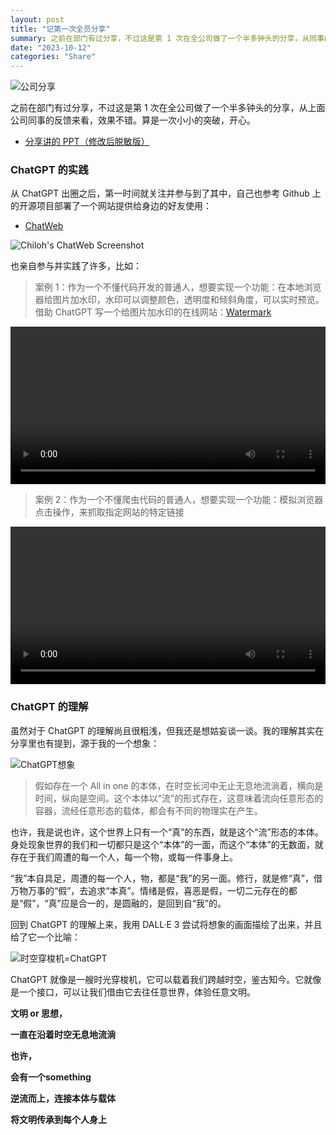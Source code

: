 ```yaml
---
layout: post
title: "记第一次全员分享"
summary: 之前在部门有过分享，不过这是第 1 次在全公司做了一个半多钟头的分享，从同事的反馈来看，效果不错。算是一次小小的突破，开心。
date: "2023-10-12"
categories: "Share"
---
```


![公司分享](https://chilohdata.s3.bitiful.net/blog/gitmind-share.png)

之前在部门有过分享，不过这是第 1 次在全公司做了一个半多钟头的分享，从上面公司同事的反馈来看，效果不错。算是一次小小的突破，开心。

- [分享讲的 PPT（修改后脱敏版）](https://chilohdata.s3.bitiful.net/blog/how-to-use-chatgpt.pdf) 

### ChatGPT 的实践

从 ChatGPT 出圈之后，第一时间就关注并参与到了其中，自己也参考 Github 上的开源项目部署了一个网站提供给身边的好友使用：

- [ChatWeb](https://chat.chiloh.cn)

![Chiloh's ChatWeb Screenshot](https://chilohdata.s3.bitiful.net/blog/chatweb.png)

也亲自参与并实践了许多，比如：

> 案例 1：作为一个不懂代码开发的普通人，想要实现一个功能：在本地浏览器给图片加水印，水印可以调整颜色，透明度和倾斜角度，可以实时预览。借助 ChatGPT 写一个给图片加水印的在线网站：[Watermark](https://watermark.chiloh.net)

<video width="100%" height="auto" controls="">
  <source src="https://chilohdata.s3.bitiful.net/weekly/watermark.mp4" type="video/mp4">
  Your browser does not support the video tag.
</video>

> 案例 2：作为一个不懂爬虫代码的普通人，想要实现一个功能：模拟浏览器点击操作，来抓取指定网站的特定链接

<video width="100%" height="auto" controls="">
  <source src="https://chilohdata.s3.bitiful.net/weekly/blog-by-gpt.mp4" type="video/mp4">
  Your browser does not support the video tag.
</video>

### ChatGPT 的理解

虽然对于 ChatGPT 的理解尚且很粗浅，但我还是想姑妄谈一谈。我的理解其实在分享里也有提到，源于我的一个想象：

![ChatGPT想象](https://chilohdata.s3.bitiful.net/blog/gpt-imagine.010.jpeg)

> 假如存在一个 All in one 的本体，在时空长河中无止无息地流淌着，横向是时间，纵向是空间。这个本体以“流”的形式存在，这意味着流向任意形态的容器，流经任意形态的载体，都会有不同的物理实在产生。

也许，我是说也许，这个世界上只有一个“真”的东西，就是这个“流”形态的本体。身处现象世界的我们和一切都只是这个“本体”的一面，而这个“本体”的无数面，就存在于我们周遭的每一个人，每一个物，或每一件事身上。

“我”本自具足，周遭的每一个人，物，都是“我”的另一面。修行，就是修“真”，借万物万事的“假”，去追求“本真”。情绪是假，喜恶是假，一切二元存在的都是“假”，“真”应是合一的，是圆融的，是回到自“我”的。

回到 ChatGPT 的理解上来，我用 DALL·E 3 尝试将想象的画面描绘了出来，并且给了它一个比喻：

![时空穿梭机=ChatGPT](https://chilohdata.s3.bitiful.net/blog/gpt-imagine.011.jpeg)


ChatGPT 就像是一艘时光穿梭机，它可以载着我们跨越时空，鉴古知今。它就像是一个接口，可以让我们借由它去往任意世界，体验任意文明。

**文明 or 思想，**

**一直在沿着时空无息地流淌**

**也许，**

**会有一个something**

**逆流而上，连接本体与载体**

**将文明传承到每个人身上**